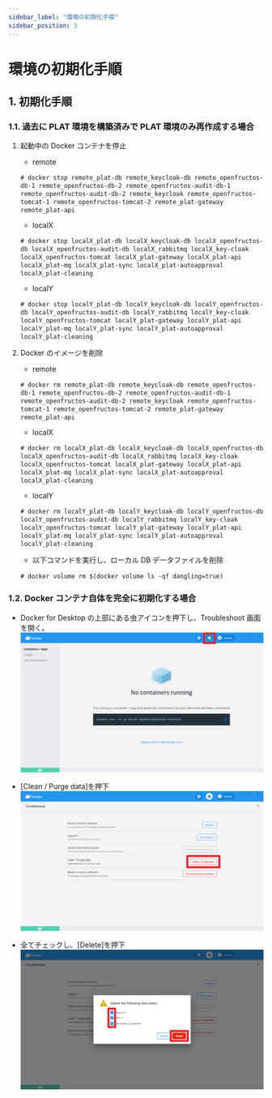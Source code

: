 ```yaml
---
sidebar_label: "環境の初期化手順"
sidebar_position: 3
---
```


# 環境の初期化手順

## 1. 初期化手順

### 1.1. 過去に PLAT 環境を構築済みで PLAT 環境のみ再作成する場合

1. 起動中の Docker コンテナを停止

   - remote

   ```
   # docker stop remote_plat-db remote_keycloak-db remote_openfructos-db-1 remote_openfructos-db-2 remote_openfructos-audit-db-1 remote_openfructos-audit-db-2 remote_keycloak remote_openfructos-tomcat-1 remote_openfructos-tomcat-2 remote_plat-gateway remote_plat-api
   ```

   - localX

   ```
   # docker stop localX_plat-db localX_keycloak-db localX_openfructos-db localX_openfructos-audit-db localX_rabbitmq localX_key-cloak localX_openfructos-tomcat localX_plat-gateway localX_plat-api localX_plat-mq localX_plat-sync localX_plat-autoapproval localX_plat-cleaning
   ```

   - localY

   ```
   # docker stop localY_plat-db localY_keycloak-db localY_openfructos-db localY_openfructos-audit-db localY_rabbitmq localY_key-cloak localY_openfructos-tomcat localY_plat-gateway localY_plat-api localY_plat-mq localY_plat-sync localY_plat-autoapproval localY_plat-cleaning
   ```

1. Docker のイメージを削除

   - remote

   ```
   # docker rm remote_plat-db remote_keycloak-db remote_openfructos-db-1 remote_openfructos-db-2 remote_openfructos-audit-db-1 remote_openfructos-audit-db-2 remote_keycloak remote_openfructos-tomcat-1 remote_openfructos-tomcat-2 remote_plat-gateway remote_plat-api
   ```

   - localX

   ```
   # docker rm localX_plat-db localX_keycloak-db localX_openfructos-db localX_openfructos-audit-db localX_rabbitmq localX_key-cloak localX_openfructos-tomcat localX_plat-gateway localX_plat-api localX_plat-mq localX_plat-sync localX_plat-autoapproval localX_plat-cleaning
   ```

   - localY

   ```
   # docker rm localY_plat-db localY_keycloak-db localY_openfructos-db localY_openfructos-audit-db localY_rabbitmq localY_key-cloak localY_openfructos-tomcat localY_plat-gateway localY_plat-api localY_plat-mq localY_plat-sync localY_plat-autoapproval localY_plat-cleaning
   ```

   - 以下コマンドを実行し、ローカル DB データファイルを削除

   ```
   # docker volume rm $(docker volume ls -qf dangling=true)
   ```

### 1.2. Docker コンテナ自体を完全に初期化する場合

- Docker for Desktop の上部にある虫アイコンを押下し、Troubleshoot 画面を開く。  
  ![image.png](../.attachments/image-fae3f9dd-ebba-4110-abcb-b05d8edea370.png)

- [Clean / Purge data]を押下  
  ![image.png](../.attachments/image-009f8087-367b-45da-b66d-7b38ecae8c3d.png)

- 全てチェックし、[Delete]を押下  
  ![image.png](../.attachments/image-9148308a-a4e9-45f6-9a39-89760e5c3838.png)
